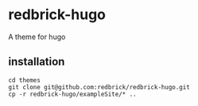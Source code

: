 # redbrick-hugo

A theme for hugo

## installation

```
cd themes
git clone git@github.com:redbrick/redbrick-hugo.git
cp -r redbrick-hugo/exampleSite/* ..
```
